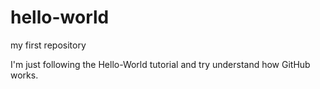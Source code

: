 # hello-world
my first repository

I'm just following the Hello-World tutorial and try understand how GitHub works. 
